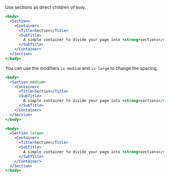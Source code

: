 Use sections as direct children of `body`.

```jsx
<body>
  <Section>
    <Container>
      <Title>Section</Title>
      <SubTitle>
        A simple container to divide your page into <strong>sections</strong>, like the one you're currently reading
      </SubTitle>
    </Container>
  </Section>
</body>
```

You can use the modifiers `is-medium` and `is-large` to change the spacing.

```jsx
<body>
  <Section medium>
    <Container>
      <Title>Section</Title>
      <SubTitle>
        A simple container to divide your page into <strong>sections</strong>, like the one you're currently reading
      </SubTitle>
    </Container>
  </Section>
</body>
```

```jsx
<body>
  <Section large>
    <Container>
      <Title>Section</Title>
      <SubTitle>
        A simple container to divide your page into <strong>sections</strong>, like the one you're currently reading
      </SubTitle>
    </Container>
  </Section>
</body>
```
